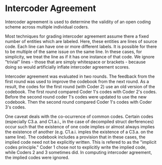# Intercoder Agreement

Intercoder agreement is used to determine the validity of an open coding scheme across multiple individual coders.

Most techniques for grading intercoder agreement assume there a fixed number of entities which are labeled. Here, these entities are lines of source code. Each line can have one or more different labels. It is possible for there to be multiple of the same issue on the same line. In these cases, for simplicity, we treat the line as if it has one instance of that code. We ignore "trivial" lines - those that are simply whitespace or brackets - because doing so would artificially inflate intercoder agreement scores.

Intercoder agreement was evaluated in two rounds. The feedback from the first round was used to improve the codebook from the next round. As a result, the codes for the first round (with Coder 2) use an old version of the codebook. The first round compared Coder 1's codes with Coder 2's codes. Before the second round coder 1's codes were updated to use the new codebook. Then the second round compared Coder 1's codes with Coder 3's codes.

One caveat deals with the co-ocurrence of common codes. Certain codes (especially C3.a. and C1.a.i., in the case of decompiled struct derferences) occur such that the existence of one code implies or almost always implies the existence of another (e.g. C1.a.i. imples the existence of a C3.a. on the same line). The codebook includes a provision that in these cases, the implied code need not be explicitly written. This is refered to as the "implicit codes principle." Coder 1 chose not to explicitly write the implied code, while Coders 2 and 3 sometimes did. In computing intercoder agreement, the implied codes were ignored.